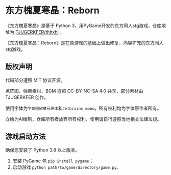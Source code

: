 # 东方槐夏寒晶：Reborn
《东方槐夏寒晶》是基于 Python 3，用PyGame开发的东方同人stg游戏，仓库地址为 [TJUGERKFER/thhxhj](https://github.com/TJUGERKFER/thhxhj) 。

《东方槐夏寒晶：Reborn》是在原游戏的基础上做出修复、内容扩充的东方同人stg游戏。

## 版权声明
代码部分遵照 MIT 协议开源。

点阵图、弹幕素材、BGM 遵照 CC-BY-NC-SA 4.0 共享，部分素材由 TJUGERKFER 创作。

使用字体为`字体圈欣意冠黑体`和`Jetbrains mono`，所有权利均为字体原作者所有。

立绘为AI绘制，仓库所有者放弃所有权利，使用请自行遵照当地相关法律法规。

## 游戏启动方法
确保您安装了 Python 3.8 以上版本。

1. 安装 PyGame 包 `pip install pygame`；
2. 启动游戏 `python path/to/game/directory/game.py`。


